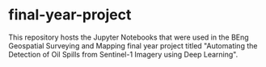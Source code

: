 # final-year-project
 This repository hosts the Jupyter Notebooks that were used in the BEng Geospatial Surveying and Mapping final year project titled "Automating the Detection of Oil Spills from Sentinel-1 Imagery using Deep Learning".
